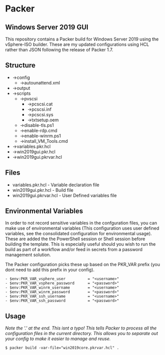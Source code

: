 # Packer

## Windows Server 2019 GUI
 
 This repository contains a Packer build for Windows Server 2019 using the vSphere-ISO builder.
 These are my updated configurations using HCL rather than JSON following the release of Packer 1.7.

## Structure

 - ->config
	- ->autounattend.xml
 - ->output
 - ->scripts
	- ->pvscsi
		- ->pcscsi.cat
		- ->pcscsi.inf
		- ->pcscsi.sys
		- ->txtsetup.oem
	- ->disable-tls.ps1
	- ->enable-rdp.cmd
	- ->enable-winrm.ps1
	- ->install_VM_Tools.cmd
 - ->variables.pkr.hcl
 - ->win2019gui.pkr.hcl
 - ->win2019gui.pkrvar.hcl

## Files
- variables.pkr.hcl - Variable declaration file
- win2019gui.pkr.hcl - Build file 
- win2019gui.pkrvar.hcl - User Defined variables file

## Environmental Variables
In order to not record sensitive variables in the confguration files, you can make use of environmental variables (This configuration uses user defined variables, see the consolidated configuration for environmental usage).  These are added the the PowerShell session or Shell session before building the template.  This is especially useful should you wish to run the build as part of a workflow and/or feed in secrets from a password management solution. 

The Packer configuration picks these up based on the PKR_VAR prefix (you dont need to add this prefix in your config).

```
- $env:PKR_VAR_vsphere_user          = "<username>"
- $env:PKR_VAR_vsphere_password      = "<password>"
- $env:PKR_VAR_winrm_username        = "<username>"
- $env:PKR_VAR_winrm_password        = "<password>"
- $env:PKR_VAR_ssh_username          = "<username>"
- $env:PKR_VAR_ssh_password          = "<password>"
```

## Usage

*Note the '.' at the end.  This isnt a typo!  This tells Packer to process all the configuration files in the current directory.  This allows you to separate out your config to make it easier to manage and reuse.*

```
$ packer build -var-file="win2019core.pkrvar.hcl" .
```